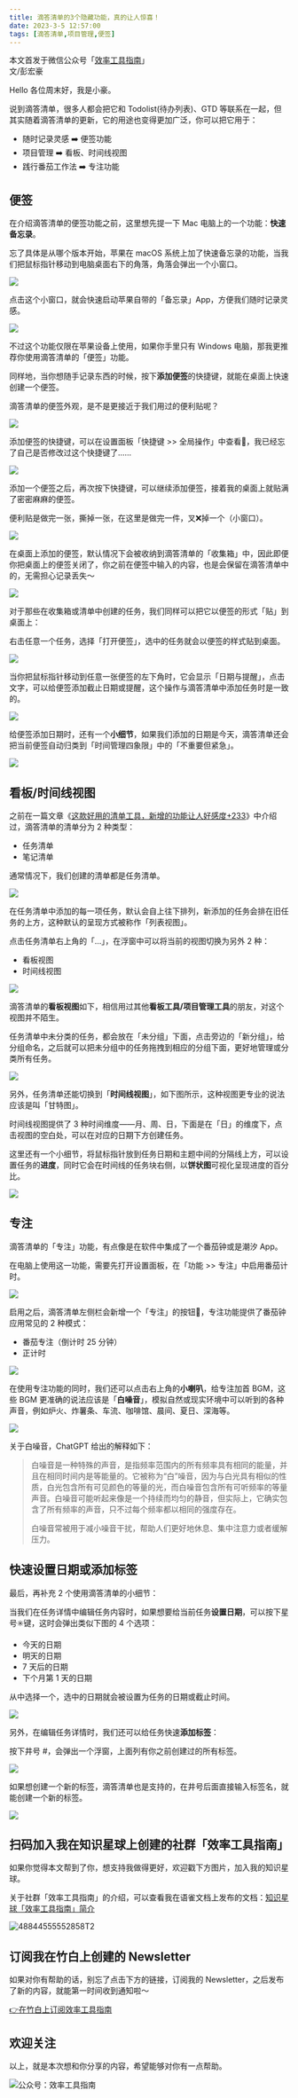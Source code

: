 ```yaml
---
title: 滴答清单的3个隐藏功能，真的让人惊喜！    
date: 2023-3-5 12:57:00               
tags: [滴答清单,项目管理,便签]                                                                                     
--- 
```


本文首发于微信公众号「[效率工具指南](https://mp.weixin.qq.com/s/6TXuHHPvZip1blluZfpWNQ)」   
文/彭宏豪    

Hello 各位周末好，我是小豪。   

说到滴答清单，很多人都会把它和 Todolist(待办列表)、GTD 等联系在一起，但其实随着滴答清单的更新，它的用途也变得更加广泛，你可以把它用于：   

* 随时记录灵感 ➡️ 便签功能   
* 项目管理 ➡️ 看板、时间线视图  
* 践行番茄工作法 ➡️ 专注功能     


## 便签

在介绍滴答清单的便签功能之前，这里想先提一下 Mac 电脑上的一个功能：**快速备忘录**。       

忘了具体是从哪个版本开始，苹果在 macOS 系统上加了快速备忘录的功能，当我们把鼠标指针移动到电脑桌面右下的角落，角落会弹出一个小窗口。   

![](https://img.penghh.fun/2023/03/05/16779158600821tuya.jpg)


点击这个小窗口，就会快速启动苹果自带的「备忘录」App，方便我们随时记录灵感。   

![](https://img.penghh.fun/2023/03/05/16779156860184.jpg)


不过这个功能仅限在苹果设备上使用，如果你手里只有 Windows 电脑，那我更推荐你使用滴答清单的「便签」功能。

同样地，当你想随手记录东西的时候，按下**添加便签**的快捷键，就能在桌面上快速创建一个便签。   

滴答清单的便签外观，是不是更接近于我们用过的便利贴呢？        

![](https://img.penghh.fun/2023/03/05/16779163982413.jpg)

添加便签的快捷键，可以在设置面板「快捷键 >> 全局操作」中查看👀，我已经忘了自己是否修改过这个快捷键了……      

![](https://img.penghh.fun/2023/03/05/16779829670330tuya.jpg)



添加一个便签之后，再次按下快捷键，可以继续添加便签，接着我的桌面上就贴满了密密麻麻的便签。    

便利贴是做完一张，撕掉一张，在这里是做完一件，叉❌掉一个（小窗口）。          

![](https://img.penghh.fun/2023/03/05/16779169811494tuya.jpg)



在桌面上添加的便签，默认情况下会被收纳到滴答清单的「收集箱」中，因此即便你把桌面上的便签关闭了，你之前在便签中输入的内容，也是会保留在滴答清单中的，无需担心记录丢失～          

![](https://img.penghh.fun/2023/03/05/16779175479284tuya.jpg)



对于那些在收集箱或清单中创建的任务，我们同样可以把它以便签的形式「贴」到桌面上：   

右击任意一个任务，选择「打开便签」，选中的任务就会以便签的样式贴到桌面。          

![](https://img.penghh.fun/2023/03/05/16779807832956tuya.jpg)


当你把鼠标指针移动到任意一张便签的左下角时，它会显示「日期与提醒」，点击文字，可以给便签添加截止日期或提醒，这个操作与滴答清单中添加任务时是一致的。    

![](https://img.penghh.fun/2023/03/05/16779177661786.jpg)

给便签添加日期时，还有一个**小细节**，如果我们添加的日期是今天，滴答清单还会把当前便签自动归类到「时间管理四象限」中的「不重要但紧急」。     

![](https://img.penghh.fun/2023/03/05/16779148086456.jpg)


## 看板/时间线视图   

之前在一篇文章《[这款好用的清单工具，新增的功能让人好感度+233](https://mp.weixin.qq.com/s/YkK8Qw3b9MCslauc83mAIQ)》中介绍过，滴答清单的清单分为 2 种类型：   

* 任务清单   
* 笔记清单   

通常情况下，我们创建的清单都是任务清单。        

![](https://img.penghh.fun/2023/03/05/16779837143309.jpg)

在任务清单中添加的每一项任务，默认会自上往下排列，新添加的任务会排在旧任务的上方，这种默认的呈现方式被称作「列表视图」。    

点击任务清单右上角的「…」，在浮窗中可以将当前的视图切换为另外 2 种：   

* 看板视图   
* 时间线视图     

![](https://img.penghh.fun/2023/03/05/16779833951275tuya.jpg)


滴答清单的**看板视图**如下，相信用过其他**看板工具/项目管理工具**的朋友，对这个视图并不陌生。   

任务清单中未分类的任务，都会放在「未分组」下面，点击旁边的「新分组」，给分组命名，之后就可以把未分组中的任务拖拽到相应的分组下面，更好地管理或分类所有任务。    


![](https://img.penghh.fun/2023/03/05/16779858638996tuya.jpg)


另外，任务清单还能切换到「**时间线视图**」，如下图所示，这种视图更专业的说法应该是叫「甘特图」。            

时间线视图提供了 3 种时间维度——月、周、日，下面是在「日」的维度下，点击视图的空白处，可以在对应的日期下方创建任务。     

这里还有一个小细节，将鼠标指针放到任务日期和主题中间的分隔线上方，可以设置任务的**进度**，同时它会在时间线的任务块右侧，以**饼状图**可视化呈现进度的百分比。    

![](https://img.penghh.fun/2023/03/05/16779864919486tuya.jpg)


## 专注   

滴答清单的「专注」功能，有点像是在软件中集成了一个番茄钟或是潮汐 App。   

在电脑上使用这一功能，需要先打开设置面板，在「功能 >> 专注」中启用番茄计时。    


![](https://img.penghh.fun/2023/03/05/16779872209976tuya.jpg)


启用之后，滴答清单左侧栏会新增一个「专注」的按钮🔘，专注功能提供了番茄钟应用常见的 2 种模式：   

* 番茄专注（倒计时 25 分钟）          
* 正计时

![](https://img.penghh.fun/2023/03/05/16779872358702tuya.jpg)


在使用专注功能的同时，我们还可以点击右上角的**小喇叭**，给专注加首 BGM，这些 BGM 更准确的说法应该是「**白噪音**」，模拟自然或现实环境中可以听到的各种声音，例如炉火、炸薯条、车流、咖啡馆、晨间、夏日、深海等。  

![](https://img.penghh.fun/2023/03/05/16779833262346tuya.jpg)


关于白噪音，ChatGPT 给出的解释如下：    

> 白噪音是一种特殊的声音，是指频率范围内的所有频率具有相同的能量，并且在相同时间内是等能量的。它被称为“白”噪音，因为与白光具有相似的性质，白光包含所有可见颜色的等量的光，而白噪音包含所有可听频率的等量声音。白噪音可能听起来像是一个持续而均匀的静音，但实际上，它确实包含了所有频率的声音，只不过每个频率都以相同的强度存在。
> 
> 白噪音常被用于减小噪音干扰，帮助人们更好地休息、集中注意力或者缓解压力。


## 快速设置日期或添加标签    

最后，再补充 2 个使用滴答清单的小细节：   

当我们在任务详情中编辑任务内容时，如果想要给当前任务**设置日期**，可以按下星号✳️键，这时会弹出类似下图的 4 个选项：  

* 今天的日期
* 明天的日期
* 7 天后的日期
* 下个月第 1 天的日期    

从中选择一个，选中的日期就会被设置为任务的日期或截止时间。     


![](https://img.penghh.fun/2023/03/05/16779813535914tuya.jpg)


另外，在编辑任务详情时，我们还可以给任务快速**添加标签**：    

按下井号 #，会弹出一个浮窗，上面列有你之前创建过的所有标签。     


![](https://img.penghh.fun/2023/03/05/16779822175780tuya.jpg)


如果想创建一个新的标签，滴答清单也是支持的，在井号后面直接输入标签名，就能创建一个新的标签。      

![](https://img.penghh.fun/2023/03/05/16779822786376tuya.jpg)


## 扫码加入我在知识星球上创建的社群「效率工具指南」  

如果你觉得本文帮到了你，想支持我做得更好，欢迎戳下方图片，加入我的知识星球。     

关于社群「效率工具指南」的介绍，可以查看我在语雀文档上发布的文档：[知识星球「效率工具指南」简介](https://www.yuque.com/penghonghao/af0aai/glwrg2dl0dqlegi6?singleDoc#)    

![48844555552858T2](https://img.penghh.fun/2023/03/25/48844555552858t2.JPG)   


## 订阅我在竹白上创建的 Newsletter   

如果对你有帮助的话，别忘了点击下方的链接，订阅我的 Newsletter，之后发布了新的内容，就能第一时间收到通知啦～  

[👉在竹白上订阅效率工具指南](https://penghh.zhubai.love/)         


## 欢迎关注     

以上，就是本次想和你分享的内容，希望能够对你有一点帮助。     

![公众号：效率工具指南](https://img.penghh.fun/2021/05/28/gong-zhong-hao-wei-bu-er-wei-ma-dailogo.png)      




